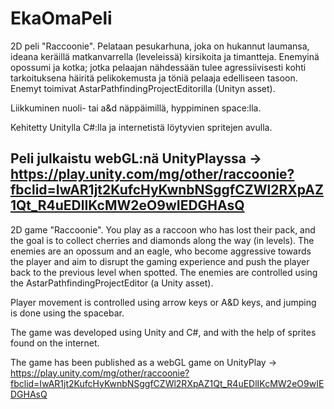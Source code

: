 # EkaOmaPeli
2D peli "Raccoonie".
Pelataan pesukarhuna, joka on hukannut laumansa, ideana keräillä matkanvarrella (leveleissä) kirsikoita ja timantteja.
Enemyinä opossumi ja kotka; jotka pelaajan nähdessään tulee agressiivisesti kohti tarkoituksena häiritä pelikokemusta ja töniä pelaaja edelliseen tasoon.
Enemyt toimivat AstarPathfindingProjectEditorilla (Unityn asset).

Liikkuminen nuoli- tai a&d näppäimillä, hyppiminen space:lla.

Kehitetty Unitylla C#:lla ja internetistä löytyvien spritejen avulla.

Peli julkaistu webGL:nä UnityPlayssa -> https://play.unity.com/mg/other/raccoonie?fbclid=IwAR1jt2KufcHyKwnbNSggfCZWl2RXpAZ1Qt_R4uEDlIKcMW2eO9wIEDGHAsQ
----------------------------------------------------------------------------------------------------------------------------------------------------------------

2D game "Raccoonie". 
You play as a raccoon who has lost their pack, and the goal is to collect cherries and diamonds along the way (in levels). 
The enemies are an opossum and an eagle, who become aggressive towards the player and aim to disrupt the gaming experience and push the player back to the previous level when spotted. 
The enemies are controlled using the AstarPathfindingProjectEditor (a Unity asset).

Player movement is controlled using arrow keys or A&D keys, and jumping is done using the spacebar.

The game was developed using Unity and C#, and with the help of sprites found on the internet.

The game has been published as a webGL game on UnityPlay -> https://play.unity.com/mg/other/raccoonie?fbclid=IwAR1jt2KufcHyKwnbNSggfCZWl2RXpAZ1Qt_R4uEDlIKcMW2eO9wIEDGHAsQ
